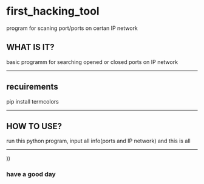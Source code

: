 # first_hacking_tool
program for scaning port/ports on certan IP network

<h2> WHAT IS IT?</h2>
basic programm for searching opened or closed ports on IP network
<hr> 
<h2>recuirements</h2> 
pip install termcolors
<hr>
<h2>HOW TO USE?</h2>
run this python program, input all info(ports and IP network) and this is all
<hr>
))
<h3>have a good day</h3>
